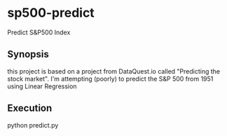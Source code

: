# sp500-predict
Predict S&amp;P500 Index

## Synopsis

this project is based on a project from DataQuest.io called "Predicting the stock market". I'm attempting (poorly) to predict the S&P 500 from 1951 using Linear Regression

## Execution

python predict.py

